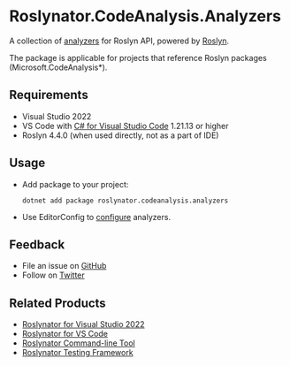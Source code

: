 # Roslynator.CodeAnalysis.Analyzers

A collection of [analyzers](https://josefpihrt.github.io/docs/roslynator/analyzers) for Roslyn API, powered by [Roslyn](https://github.com/dotnet/roslyn).

The package is applicable for projects that reference Roslyn packages (Microsoft.CodeAnalysis*).

## Requirements

* Visual Studio 2022
* VS Code with [C# for Visual Studio Code](https://marketplace.visualstudio.com/items?itemName=ms-dotnettools.csharp) 1.21.13 or higher
* Roslyn 4.4.0 (when used directly, not as a part of IDE)

## Usage

* Add package to your project:
   ```shell
   dotnet add package roslynator.codeanalysis.analyzers
   ```

* Use EditorConfig to [configure](https://josefpihrt.github.io/docs/roslynator/configuration) analyzers.

## Feedback

* File an issue on [GitHub](https://github.com/dotnet/roslynator/issues/new)
* Follow on [Twitter](https://twitter.com/roslynator)

## Related Products

* [Roslynator for Visual Studio 2022](https://marketplace.visualstudio.com/items?itemName=josefpihrt.Roslynator2022)
* [Roslynator for VS Code](https://marketplace.visualstudio.com/items?itemName=josefpihrt-vscode.roslynator)
* [Roslynator Command-line Tool](https://www.nuget.org/packages/Roslynator.DotNet.Cli)
* [Roslynator Testing Framework](https://www.nuget.org/packages/Roslynator.Testing.CSharp.Xunit)
